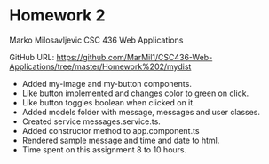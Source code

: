 # Homework 2

Marko Milosavljevic
CSC 436 Web Applications

GitHub URL: https://github.com/MarMil1/CSC436-Web-Applications/tree/master/Homework%202/mydist

- Added my-image and my-button components.
- Like button implemented and changes color to green on click.
- Like button toggles boolean when clicked on it.
- Added models folder with message, messages and user classes.
- Created service messages.service.ts.
- Added constructor method to app.component.ts
- Rendered sample message and time and date to html.
- Time spent on this assignment 8 to 10 hours.
